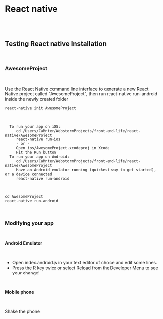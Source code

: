 # React native

<br>
<br>

## Testing React native Installation 
 
<br>

### AwesomeProject

<br>

Use the React Native command line interface to generate a new React Native project called "AwesomeProject", then run react-native run-android inside the newly created folder
    
```{r, engine='bash', count_lines}
react-native init AwesomeProject
```   

<br>

      To run your app on iOS:
         cd /Users/CaMnter/WebstormProjects/front-end-life/react-native/AwesomeProject
         react-native run-ios
         - or -
         Open ios/AwesomeProject.xcodeproj in Xcode
         Hit the Run button
      To run your app on Android:
         cd /Users/CaMnter/WebstormProjects/front-end-life/react-native/AwesomeProject
         Have an Android emulator running (quickest way to get started), or a device connected
         react-native run-android

<br>

```{r, engine='bash', count_lines}
cd AwesomeProject
react-native run-android
```  

<br>

### Modifying your app 

<br>

**Android Emulator**

<br>
   
- Open index.android.js in your text editor of choice and edit some lines.
- Press the R key twice or select Reload from the Developer Menu to see your change!

<br>
 
**Mobile phone**
 
<br>
 
 Shake the phone
 
<br> 
 